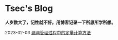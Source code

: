 # Tsec's Blog

**人岁数大了，记性就不好。用博客记录一下所思所学所想。**

2023-02-03 [漏洞管理过程中的定量计算方法](https://blog.tsec.wiki/漏洞管理过程中的定量计算方法)